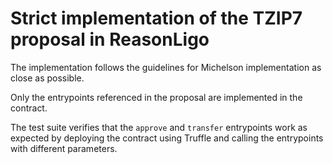 # Strict implementation of the TZIP7 proposal in ReasonLigo

The implementation follows the guidelines for Michelson implementation as close as possible.

Only the entrypoints referenced in the proposal are implemented in the contract.

The test suite verifies that the `approve` and `transfer` entrypoints work as expected by deploying the contract using Truffle and calling the entrypoints with different parameters.

